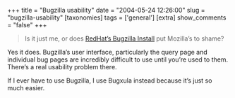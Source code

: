 +++
title = "Bugzilla usability"
date = "2004-05-24 12:26:00"
slug = "bugzilla-usability"
[taxonomies]
tags = ['general']
[extra]
show_comments = "false"
+++

> Is it just me, or does [RedHat’s Bugzilla Install](http://bugzilla.redhat.com/) put Mozilla’s to shame?

Yes it does. Bugzilla’s user interface, particularly the query page and individual bug pages are incredibly difficult to use until you’re used to them. There’s a real usability problem there.

If I ever have to use Bugzilla, I use [](http://bugxula.mozdev.org)Bugxula instead because it’s just so much easier.
